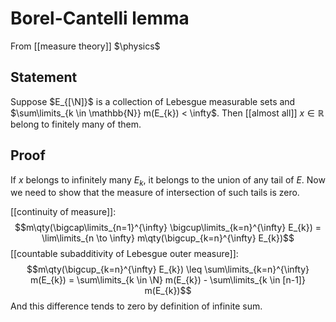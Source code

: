 # Borel-Cantelli lemma
From [[measure theory]]
$\physics$
## Statement
Suppose $E_{[\N]}$ is a collection of Lebesgue measurable sets and $\sum\limits_{k \in \mathbb{N}} m(E_{k}) < \infty$. Then [[almost all]] $x \in \mathbb{R}$ belong to finitely many of them.

## Proof
If $x$ belongs to infinitely many $E_{k}$, it belongs to the union of any tail of $E$. Now we need to show that the measure of intersection of such tails is zero.

[[continuity of measure]]:
$$m\qty(\bigcap\limits_{n=1}^{\infty} \bigcup\limits_{k=n}^{\infty} E_{k}) = \lim\limits_{n \to \infty} m\qty(\bigcup_{k=n}^{\infty} E_{k})$$
[[countable subadditivity of Lebesgue outer measure]]:
$$m\qty(\bigcup_{k=n}^{\infty} E_{k}) \leq \sum\limits_{k=n}^{\infty} m(E_{k}) = \sum\limits_{k \in \N} m(E_{k}) - \sum\limits_{k \in [n-1]} m(E_{k})$$
And this difference tends to zero by definition of infinite sum.
